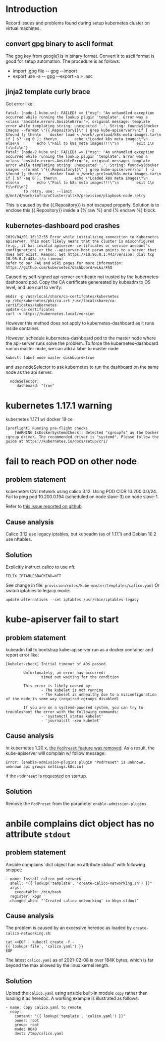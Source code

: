 # Introduction

Record issues and problems found during setup kubernetes cluster on
virtual machines.

## convert gpg binary to ascii format

The gpg key from google[1] is in binary format. Convert it to ascii format
is good for setup automation. The procedure is as follows:

* import .gpg file -- gpg --import <file>
* export use -a -- gpg --export -a >  <file>.asc

## jinja2 template curly brace

Got error like:

    fatal: [node-1.kube.vn]: FAILED! => {"msg": "An unhandled exception occurred while running the lookup plugin 'template'. Error was a <class 'ansible.errors.AnsibleError'>, original message: template error while templating string: unexpected '.'. String: found=$(docker images --format \"{{.Repository}}\" | grep kube-apiserver)\nif [ -z $found ]; then\n    docker load < /work/.preload/k8s-meta-images.tar\n    if [ $? -eq 0 ]; then\n        echo \"Loaded k8s meta images\"\n    else\n        echo \"Fail to k8s meta images!!!\"\n        exit 1\n    fi\nfi\n"}
    fatal: [node-2.kube.vn]: FAILED! => {"msg": "An unhandled exception occurred while running the lookup plugin 'template'. Error was a <class 'ansible.errors.AnsibleError'>, original message: template error while templating string: unexpected '.'. String: found=$(docker images --format \"{{.Repository}}\" | grep kube-apiserver)\nif [ -z $found ]; then\n    docker load < /work/.preload/k8s-meta-images.tar\n    if [ $? -eq 0 ]; then\n        echo \"Loaded k8s meta images\"\n    else\n        echo \"Fail to k8s meta images!!!\"\n        exit 1\n    fi\nfi\n"}
            to retry, use: --limit @/mnt/d/work/infra/vCluster/altk9/provision/playbook-node.retry

This is caused by the {{.Repository}} is not escaped properly. Solution is to enclose
this {{.Repository}} inside a {% raw %} and {% endraw %} block.

## kubernetes-dashboard pod crashes

    2019/04/01 16:12:55 Error while initializing connection to Kubernetes apiserver. This most likely means that the cluster is misconfigured (e.g., it has invalid apiserver certificates or service account's configuration) or the --apiserver-host param points to a server that does not exist. Reason: Get https://10.96.0.1:443/version: dial tcp 10.96.0.1:443: i/o timeout
    Refer to our FAQ and wiki pages for more information: https://github.com/kubernetes/dashboard/wiki/FAQ

Caused by self-signed api-server certificate not trusted by the kubernetes-dashboard pod. Copy the CA certificate genereated by
kubeadm to OS level, and use curl to verify:

    mkdir -p /usr/local/share/ca-certifcates/kubernetes
    cp /etc/kubernetes/pki/ca.crt /usr/local/share/ca-certificates/kubernetes
    update-ca-certificates
    curl -v https://kubernetes.local/version

 However this method does not apply to kubernetes-dashboard as it runs inside
container. 

 However, schedule kubernetes-dashboard pod to the master node where the api-server runs solve the problem.
To force the kubernetes-dashboard run on master node, we can add a label to master node

    kubectl label node master dashboard=true

 and use nodeSelector to ask kubernetes to run the dashboard on the same node as the api server:

      nodeSelector:
         dashboard: "true"


# kubernetes 1.17.1 warning

kubernetes 1.17.1 w/ docker 19 ce

    [preflight] Running pre-flight checks
        [WARNING IsDockerSystemdCheck]: detected "cgroupfs" as the Docker cgroup driver. The recommended driver is "systemd". Please follow the guide at https://kubernetes.io/docs/setup/cri/

# fail to reach POD on other node

## problem statement

kubernetes CNI network using calico 3.12. Using POD CIDR 10.200.0.0/24. Fail to ping
pod 10.200.0.194 (scheduled on node slave-3) on node slave-1.

Refer to [this issue reported on github][2]

## Cause analysis

Calico 3.12 use  legacy iptables, but kubeadm (as of 1.17.1) and Debian 10.2 use nftables. 

## Solution

Explicitly instruct calico to use nft:

    FELIX_IPTABLESBACKEND=NFT

See change in file: `provision/roles/kube-master/templates/calico.yaml`
Or switch iptables to legacy mode:

    update-alternatives --set iptables /usr/sbin/iptables-legacy


# kube-apiserver fail to start

## problem statement

kubeadm fail to bootstrap kube-apiserver run as a docker container and report error like:

    [kubelet-check] Initial timeout of 40s passed.

            Unfortunately, an error has occurred:
                    timed out waiting for the condition

            This error is likely caused by:
                    - The kubelet is not running
                    - The kubelet is unhealthy due to a misconfiguration of the node in some way (required cgroups disabled)

            If you are on a systemd-powered system, you can try to troubleshoot the error with the following commands:
                    - 'systemctl status kubelet'
                    - 'journalctl -xeu kubelet'


## Cause analysis

In kubernetes 1.20.x, [the `PodPreset` feature was removed][3]. As a result, the kube-apiserver will complain w/ follow message:

    Error: [enable-admission-plugins plugin "PodPreset" is unknown, unknown api groups settings.k8s.io]

if the `PodPreset` is requested on startup.

## Solution

Remove the `PodPreset` from the parameter `enable-admission-plugins`.

# anbile complains dict object has no attribute `stdout`

## problem statement

Ansible complains 'dict object has no attribute stdout' with following snippet:


    - name: Install calico pod network
      shell: "{{ lookup('template', 'create-calico-networking.sh') }}"
      args:
        executable: /bin/bash
      register: kbgn
      changed_when: "'Created calico networking' in kbgn.stdout"

## Cause analysis

The problem is caused by an excessive heredoc as loaded by `create-calico-networking.sh`:

    cat <<EOF | kubectl create -f -
    {{ lookup('file', 'calico.yaml') }}
    EOF

The latest `calico.yaml` as of 2021-02-08 is over 184K bytes, which is far beyond the max allowed by the linux kernel length.


## Solution

Upload the `calico.yaml` using ansible built-in module `copy` rather than loading it as heredoc.
A working example is illustrated as follows:

    - name: Copy calico.yaml to remote
      copy:
        content: "{{ lookup('template', 'calico.yaml') }}"
        owner: root
        group: root
        mode: 0640
        dest: /tmp/calico.yaml


[1]: https://packages.cloud.google.com/apt/doc/apt-key.gpg
[2]: https://github.com/projectcalico/calico/issues/2322
[3]: https://kubernetes.io/docs/setup/release/notes/#deprecation
[4]: https://www.linuxjournal.com/article/6060
